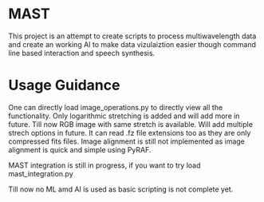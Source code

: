 # MAST
This project is an attempt to create scripts to process multiwavelength data and create an working AI to make data vizulaiztion easier though command line based interaction and speech synthesis.

# Usage Guidance
One can directly load image_operations.py to directly view all the functionality.
Only logarithmic stretching is added and will add more in future.
Till now RGB image with same stretch is available. Will add multiple strech options in future.
It can read .fz file extensions too as they are only compressed fits files. 
Image alignment is still not implemented as image alignment is quick and simple using PyRAF. 

MAST integration is still in progress, if you want to try load mast_integration.py 

Till now no ML amd AI is used as basic scripting is not complete yet.
